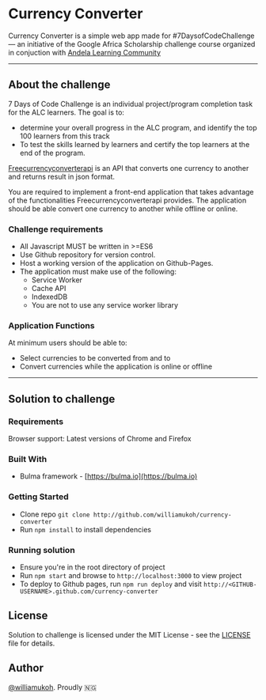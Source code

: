 # Currency Converter

Currency Converter is a simple web app made for #7DaysofCodeChallenge — an initiative of the Google Africa Scholarship challenge course organized in conjuction with [Andela Learning Community](https://andela.com/alcwithgoogle/)

---

## About the challenge 

7 Days of Code Challenge is an individual project/program completion task for the ALC learners. The goal is to:
- determine your overall progress in the ALC program, and identify the top 100 learners from this track
- To test the skills learned by learners and certify the top learners at the end of the program.

[Freecurrencyconverterapi](https://free.currencyconverterapi.com/) is an API that converts one currency to another and returns result in json format.

You are required to implement a front-end application that takes advantage of the functionalities Freecurrencyconverterapi provides. The application should be able convert one currency to another while offline or online.

### Challenge requirements

- All Javascript MUST be written in >=ES6
- Use Github repository for version control.
- Host a working version of the application on Github-Pages.
- The application must make use of the following:
    - Service Worker
    - Cache API
    - IndexedDB
    - You are not to use any service worker library


### Application Functions
At minimum users should be able to:
- Select currencies to be converted from and to
- Convert currencies while the application is online or offline


---


## Solution to challenge

### Requirements

Browser support: Latest versions of Chrome and Firefox

### Built With
- Bulma framework - [https://bulma.io](https://bulma.io)

### Getting Started
- Clone repo `git clone http://github.com/williamukoh/currency-converter`
- Run `npm install` to install dependencies

### Running solution

- Ensure you're in the root directory of project
- Run `npm start` and browse to `http://localhost:3000` to view project
- To deploy to Github pages, run `npm run deploy` and visit `http://<GITHUB-USERNAME>.github.com/currency-converter`

## License

Solution to challenge is licensed under the MIT License - see the [LICENSE](LICENSE) file for details.


## Author
[@williamukoh](https://twitter.com/williamukoh). Proudly 🇳🇬

